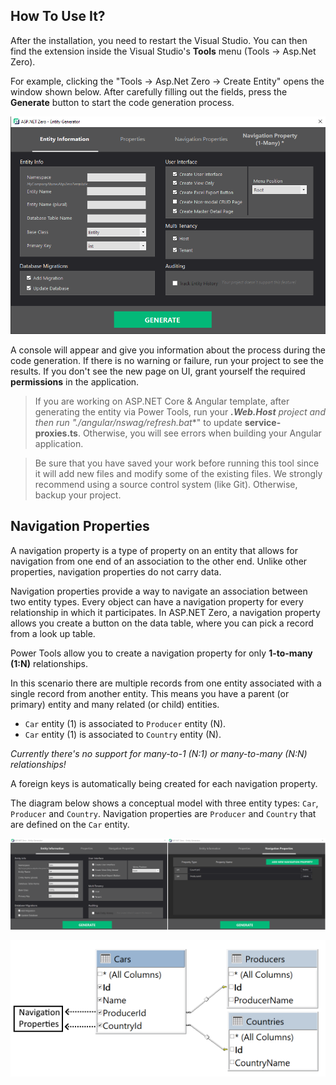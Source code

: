 ## How To Use It?

After the installation, you need to restart the Visual Studio. You can then find the extension inside the Visual Studio's **Tools** menu (Tools -> Asp.Net Zero). 

For example, clicking the "Tools -> Asp.Net Zero -> Create Entity" opens the window shown below. After carefully filling out the fields, press the **Generate** button to start the code generation process. 

![Extension UI](images/RadToolUI3New_3.png)

A console will appear and give you information about the process during the code generation. If there is no warning or failure, run your project to see the results. If you don't see the new page on UI, grant yourself the required **permissions** in the application.

> If you are working on ASP.NET Core & Angular template, after generating the entity via Power Tools, run your ***.Web.Host** project and then run "**./angular/nswag/refresh.bat**" to update **service-proxies.ts**. Otherwise, you will see errors when building your Angular application.

> Be sure that you have saved your work before running this tool since it will add new files and modify some of the existing files. We strongly recommend using a source control system (like Git).  Otherwise, backup your project.

## Navigation Properties

A navigation property is a type of property on an entity that allows for navigation from one end of an association to the other end. Unlike other properties, navigation properties do not carry data.

Navigation properties provide a way to navigate an association between two entity types. Every object can have a navigation property for every relationship in which it participates. In ASP.NET Zero, a navigation property allows you create a button on the data table, where you can pick a record from a look up table.

Power Tools allow you to create a navigation property for only **1-to-many (1:N)** relationships.

In this scenario there are multiple records from one entity associated with a single record from another entity. This means you have a parent (or primary) entity and many related (or child) entities.

- `Car` entity (1) is associated to `Producer` entity (N). 
- `Car` entity (1) is associated to `Country` entity (N).

*Currently there's no support for many-to-1 (N:1) or many-to-many (N:N) relationships!*

A foreign keys is automatically being created for each navigation property.

The diagram below shows a conceptual model with three entity types: `Car`, `Producer` and `Country`. 
Navigation properties are `Producer` and `Country` that are defined on the `Car` entity. 

![Navigation property creation example](images/rad-tool-navigation-property-create.png)

![Navigation property example](images/rad-tool-navigation-property-example.png)